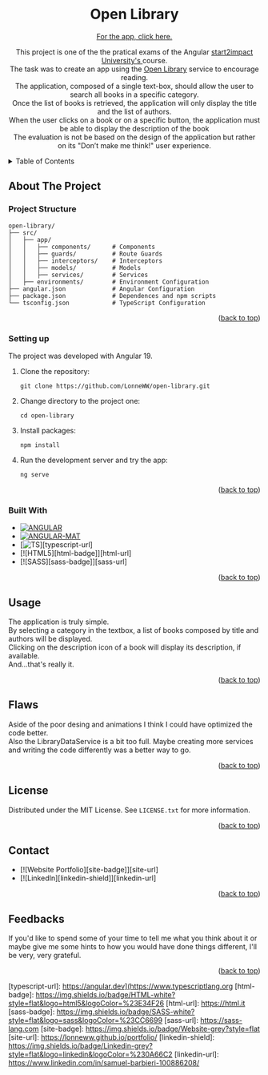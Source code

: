 <a name="readme-top"></a>

<br />
<div align="center">

<h1 align="center">Open Library</h1>


[For the app, click here.](https://open-library-project-2061b.web.app)

  <p align="center">
    This project is one of the the pratical exams of the Angular <a href="https://www.start2impact.it"> start2impact University's </a> course. </br>
    The task was to create an app using the <a href="https://openlibrary.org/developers/api">Open Library</a> service to encourage reading. </br>
    The application, composed of a single text-box, should allow the user to search all books in a specific category. </br>
    Once the list of books is retrieved, the application will only display the title and the list of authors. </br>
    When the user clicks on a book or on a specific button, the application must be able to display the description of the book </br>
    The evaluation is not be based on the design of the application but rather on its "Don’t make me think!" user experience.
  </p>
</div>

<!-- TABLE OF CONTENTS -->
<details>
  <summary>Table of Contents</summary>
  <ol>
    <li>
      <a href="#about-the-project">About The Project</a>
      <ul>
        <li><a href="#project-structure">Project Structure</a></li>
        <li><a href="#setting-up">Setting Up</a></li>
        <li><a href="#built-with">Built With</a></li>
      </ul>
    </li>
    <li><a href="#usage">Usage</a></li>
    <li><a href="#flaws">Flaws</a></li>
    <li><a href="#license">License</a></li>
    <li><a href="#contact">Contact</a></li>
    <li><a href="#feedbacks">Feedbacks</a></li>
  </ol>
</details>

<!-- ABOUT THE PROJECT -->

## About The Project

### Project Structure

```
open-library/
├── src/
│   ├── app/
│   │   ├── components/      # Components
│   │   ├── guards/          # Route Guards
│   │   ├── interceptors/    # Interceptors
│   │   ├── models/          # Models
│   │   ├── services/        # Services
│   ├── environments/        # Environment Configuration
├── angular.json             # Angular Configuration
├── package.json             # Dependences and npm scripts
└── tsconfig.json            # TypeScript Configuration
```

<p align="right">(<a href="#readme-top">back to top</a>)</p>

### Setting up

The project was developed with Angular 19.

<ol>
  <li>
    Clone the repository:
    
    git clone https://github.com/LonneWW/open-library.git
  </li>
  <li>
    Change directory to the project one:
    
    cd open-library
  </li>
  <li>
    Install packages:
    
    npm install
  </li>
  <li>
    Run the development server and try the app:
    
    ng serve
  </li>
</ol>

<p align="right">(<a href="#readme-top">back to top</a>)</p>

### Built With

- [![ANGULAR][angular-badge]][angular-url]
- [![ANGULAR-MAT][angular-mat-badge]][angular-mat-url]
- [![TS][typescript-badge]][typescript-url]
- [![HTML5][html-badge]][html-url]
- [![SASS][sass-badge]][sass-url]

<p align="right">(<a href="#readme-top">back to top</a>)</p>

<!-- USAGE EXAMPLES -->

## Usage

The application is truly simple. </br> 
By selecting a category in the textbox, a list of books composed by title and authors will be displayed. </br>
Clicking on the description icon of a book will display its description, if available. </br>
And...that's really it. </br>

<p align="right">(<a href="#readme-top">back to top</a>)</p>

<!-- FLAWS -->

## Flaws

Aside of the poor desing and animations I think I could have optimized the code better. </br>
Also the LibraryDataService is a bit too full. Maybe creating more services and writing the code differently was a better way to go.

<p align="right">(<a href="#readme-top">back to top</a>)</p>

<!-- LICENSE -->

## License

Distributed under the MIT License. See `LICENSE.txt` for more information.

<p align="right">(<a href="#readme-top">back to top</a>)</p>

<!-- CONTACT -->

## Contact

- [![Website Portfolio][site-badge]][site-url]
- [![LinkedIn][linkedin-shield]][linkedin-url]

<p align="right">(<a href="#readme-top">back to top</a>)</p>

<!-- FEEDBACKS -->

## Feedbacks

If you'd like to spend some of your time to tell me what you think about it or maybe give me some hints to how you would have done things different, I'll be very, very grateful.

<p align="right">(<a href="#readme-top">back to top</a>)</p>

[angular-badge]: https://img.shields.io/badge/Angular-white?style=flat&logo=angular&logoColor=purple
[angular-url]: https://angular.dev
[angular-mat-badge]: https://img.shields.io/badge/Angular%20Material-white?logo=angular&logoColor=%2300fbfb
[angular-mat-url]: https://material.angular.io
[typescript-badge]: https://img.shields.io/badge/Typescript-white?style=flat&logo=typescript&logoColor=%233178C6

[typescript-url]: https://angular.dev](https://www.typescriptlang.org
[html-badge]: https://img.shields.io/badge/HTML-white?style=flat&logo=html5&logoColor=%23E34F26
[html-url]: https://html.it
[sass-badge]: https://img.shields.io/badge/SASS-white?style=flat&logo=sass&logoColor=%23CC6699
[sass-url]: https://sass-lang.com
[site-badge]: https://img.shields.io/badge/Website-grey?style=flat
[site-url]: https://lonneww.github.io/portfolio/
[linkedin-shield]: https://img.shields.io/badge/Linkedin-grey?style=flat&logo=linkedin&logoColor=%230A66C2
[linkedin-url]: https://www.linkedin.com/in/samuel-barbieri-100886208/
